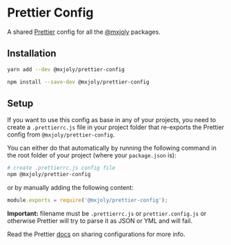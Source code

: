 # Prettier Config

A shared [Prettier](https://prettier.io/) config for all the [@mxjoly](https://github.com/mxjoly) packages.

## Installation

```bash
yarn add --dev @mxjoly/prettier-config
```

```bash
npm install --save-dev @mxjoly/prettier-config
```

## Setup

If you want to use this config as base in any of your projects, you need to create a `.prettierrc.js` file in your project folder that re-exports the Prettier config from `@mxjoly/prettier-config`.

You can either do that automatically by running the following command in the root folder of your project (where your `package.json` is):

```bash
# create .prettierrc.js config file
npm @mxjoly/prettier-config
```

or by manually adding the following content:

```js
module.exports = require('@mxjoly/prettier-config');
```

**Important:** filename must be `.prettierrc.js` or `prettier.config.js` or otherwise Prettier will try to parse it as JSON or YML and will fail.

Read the Prettier [docs](https://prettier.io/docs/en/configuration.html#sharing-configurations) on sharing configurations for more info.
